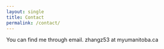```yaml
---
layout: single
title: Contact
permalink: /contact/
---
```


You can find me through email. zhangz53 at myumanitoba.ca

